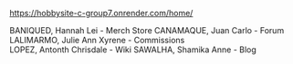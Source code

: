 https://hobbysite-c-group7.onrender.com/home/

BANIQUED, Hannah Lei - Merch Store 
CANAMAQUE, Juan Carlo - Forum
LALIMARMO, Julie Ann Xyrene - Commissions  
LOPEZ, Antonth Chrisdale - Wiki
SAWALHA, Shamika Anne - Blog

